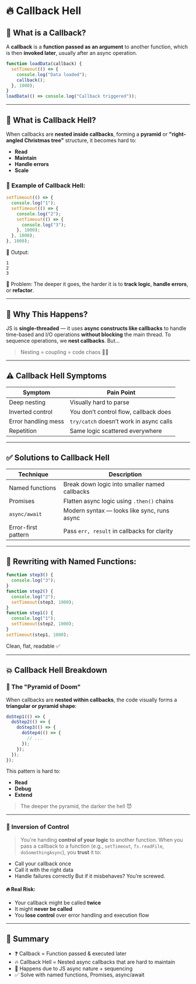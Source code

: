 # 🔥 Callback Hell

## 🧠 What is a Callback?
A **callback** is a **function passed as an argument** to another function, which is then **invoked later**, usually after an async operation.
```js
function loadData(callback) {
  setTimeout(() => {
    console.log("Data loaded");
    callback();
  }, 1000);
}
loadData(() => console.log("Callback triggered"));
````

---

## 🚨 What is Callback Hell?
When callbacks are **nested inside callbacks**, forming a **pyramid** or **"right-angled Christmas tree"** structure, it becomes hard to:
* **Read**
* **Maintain**
* **Handle errors**
* **Scale**
### 🔁 Example of Callback Hell:
```js
setTimeout(() => {
  console.log("1");
  setTimeout(() => {
    console.log("2");
    setTimeout(() => {
      console.log("3");
    }, 1000);
  }, 1000);
}, 1000);
```
🧨 Output:
```
1
2
3
```
🧨 Problem: The deeper it goes, the harder it is to **track logic**, **handle errors**, or **refactor**.

---

## 🎯 Why This Happens?
JS is **single-threaded** — it uses **async constructs like callbacks** to handle time-based and I/O operations **without blocking** the main thread.
To sequence operations, we **nest callbacks**. But...
> Nesting = coupling = code chaos 🧟‍♂️

---

## ⚠️ Callback Hell Symptoms
| Symptom             | Pain Point                              |
| ------------------- | --------------------------------------- |
| Deep nesting        | Visually hard to parse                  |
| Inverted control    | You don’t control flow, callback does   |
| Error handling mess | `try/catch` doesn’t work in async calls |
| Repetition          | Same logic scattered everywhere         |

---

## ✅ Solutions to Callback Hell
| Technique           | Description                                   |
| ------------------- | --------------------------------------------- |
| Named functions     | Break down logic into smaller named callbacks |
| Promises            | Flatten async logic using `.then()` chains    |
| `async/await`       | Modern syntax — looks like sync, runs async   |
| Error-first pattern | Pass `err, result` in callbacks for clarity   |

---

## 🧪 Rewriting with Named Functions:
```js
function step3() {
  console.log("3");
}
function step2() {
  console.log("2");
  setTimeout(step3, 1000);
}
function step1() {
  console.log("1");
  setTimeout(step2, 1000);
}
setTimeout(step1, 1000);
```
Clean, flat, readable ✅

---

## 💥 Callback Hell Breakdown
### 🧱 The "Pyramid of Doom"
When callbacks are **nested within callbacks**, the code visually forms a **triangular or pyramid shape**:
```js
doStep1(() => {
  doStep2(() => {
    doStep3(() => {
      doStep4(() => {
        // ...
      });
    });
  });
});
````
This pattern is hard to:
* **Read**
* **Debug**
* **Extend**
> The deeper the pyramid, the darker the hell 😈
> 
---

### 🔄 Inversion of Control
> You're handing **control of your logic** to another function.
When you pass a callback to a function (e.g., `setTimeout`, `fs.readFile`, `doSomethingAsync`), you **trust** it to:
* Call your callback once
* Call it with the right data
* Handle failures correctly
But if it misbehaves? You’re screwed.
#### 🔥 Real Risk:
* Your callback might be called **twice**
* It might **never be called**
* You **lose control** over error handling and execution flow

---

## 📝 Summary
* ❓ Callback = Function passed & executed later
* 🔥 Callback Hell = Nested async callbacks that are hard to maintain
* 🧠 Happens due to JS async nature + sequencing
* ✅ Solve with named functions, Promises, async/await
